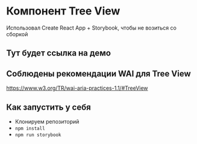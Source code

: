 # Компонент Tree View

Использовал Create React App + Storybook, чтобы не возиться со сборкой

## Тут будет ссылка на демо

## Соблюдены рекомендации WAI для Tree View

https://www.w3.org/TR/wai-aria-practices-1.1/#TreeView

## Как запустить у себя

-   Клонируем репозиторий
-   `npm install`
-   `npm run storybook`
